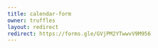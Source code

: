 ```yaml
---
title: calendar-form
owner: truffles
layout: redirect
redirect: https://forms.gle/GVjPM2YTwwvV9M956
---
```

